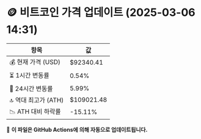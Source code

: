 # 🪙 비트코인 가격 업데이트 (2025-03-06 14:31)

| 항목                | 값 |
|--------------------|----------------|
| 💰 현재 가격 (USD) | $92340.41 |
| ⏳ 1시간 변동률    | 0.54% |
| 📆 24시간 변동률   | 5.99% |
| 🔝 역대 최고가 (ATH) | $109021.48 |
| 📉 ATH 대비 하락률 | -15.11% |

🔄 **이 파일은 GitHub Actions에 의해 자동으로 업데이트됩니다.**
